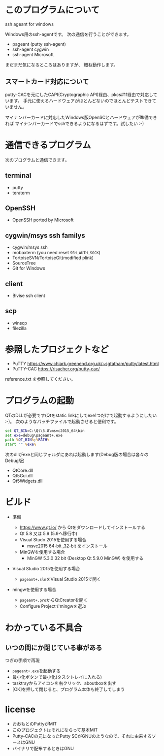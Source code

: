 ﻿# このプログラムについて

ssh ageant for windows

Windows用のssh-agentです。
次の通信を行うことができます。
- pageant (putty ssh-agent)
- ssh-agent cygwin
- ssh-agent Microsoft

まだまだ気になるところはありますが、
概ね動作します。

## スマートカード対応について

putty-CACを元にしたCAPI(Cryptographic API)経由、pkcs#11経由で対応しています。
手元に使えるハードウェアがほとんどないのでほとんどテストできていません。

マイナンバーカードに対応したWindows版OpenSCとハードウェアが準備できれば
マイナンバーカードでsshできるようになるはずです。試したい :-)

# 通信できるプログラム

次のプログラムと通信できます。

## terminal
- putty
- teraterm

## OpenSSH
- OpenSSH ported by Microsoft

## cygwin/msys ssh familys
- cygwin/msys ssh
- mobaxterm (you need reset `SSH_AUTH_SOCK`)
- TortoiseSVN/TortoiseGit(modified plink)
- SourceTree
- Git for Windows

## client
- Bivise ssh client

## scp
- winscp
- filezilla

# 参照したプロジェクトなど

- PuTTY <https://www.chiark.greenend.org.uk/~sgtatham/putty/latest.html>
- PuTTY-CAC <https://risacher.org/putty-cac/>

reference.txt を参照してください。

# プログラムの起動

QTのDLLが必要です(Qtをstatic linkにしてexe1つだけで起動するようにしたい :-)。
次のようなバッチファイルで起動させると便利です。

```bat
set QT_BIN=C:\Qt\5.8\msvc2015_64\bin
set exe=debug\pageant+.exe
path %QT_BIN%;%PATH%
start "" %exe%
```

次のdllがexeと同じフォルダにあれば起動します(Debug版の場合は各々のDebug版)
- QtCore.dll
- Qt5Gui.dll
- Qt5Widgets.dll


# ビルド

- 準備
	- <https://www.qt.io/> から Qtをダウンロードしてインストールする
	- Qt 5.8 又は 5.9 (5.9へ移行中)
	- Visual Studo 2015を使用する場合
		- msvc2015 64-bit ,32-bit をインストール
	- MinGWを使用する場合
		- MinGW 5.3.0 32 bit (Desktop Qt 5.9.0 MinGW) を使用する

- Visual Studio 2015を使用する場合
	- `pageant+.sln`をVisual Studio 2015で開く

- mingwを使用する場合
	- `pageant+.pro`からQtCreatorを開く
	- Configure Projectでmingwを選ぶ

# わかっている不具合

## いつの間にか閉じている事がある

つぎの手順で再現
- `pageant+.exe`を起動する
- 最小化ボタンで最小化(タスクトレイに入れる)
- tasktrayからアイコンを右クリック、aboutboxを出す
- [OK]を押して閉じると、プログラム本体も終了してしまう

# license

- おおもとのPuttyがMIT
- このプロジェクトはそれにならって基本MIT
- Putty-CACの元になったPutty SCがGNUのようなので、それに由来するソースはGNU
- バイナリで配布するときはGNU
